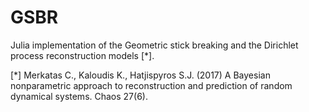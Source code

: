 # GSBR

Julia implementation of the Geometric stick breaking and the Dirichlet process reconstruction models [*].

[*] Merkatas C., Kaloudis K., Hatjispyros S.J. (2017) A Bayesian nonparametric approach to reconstruction and prediction of random dynamical systems. Chaos 27(6).

